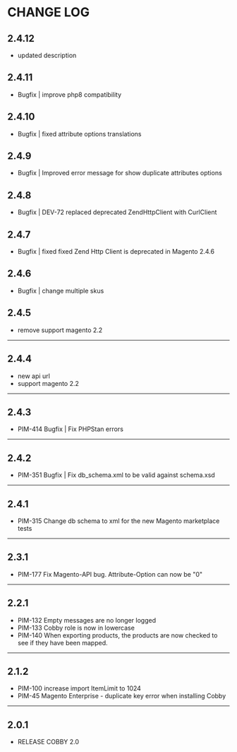 # CHANGE LOG

## 2.4.12
- updated description

## 2.4.11
- Bugfix | improve php8 compatibility

## 2.4.10
- Bugfix | fixed attribute options translations

## 2.4.9
- Bugfix | Improved error message for show duplicate attributes options

## 2.4.8
- Bugfix | DEV-72 replaced deprecated ZendHttpClient with CurlClient

## 2.4.7
- Bugfix | fixed fixed Zend Http Client is deprecated in Magento 2.4.6

## 2.4.6
- Bugfix | change multiple skus

## 2.4.5
- remove support magento 2.2
---
## 2.4.4
- new api url
- support magento 2.2
---
## 2.4.3
- PIM-414 Bugfix | Fix PHPStan errors
---
## 2.4.2
- PIM-351 Bugfix | Fix db_schema.xml to be valid against schema.xsd 
---
## 2.4.1
- PIM-315 Change db schema to xml for the new Magento marketplace tests 
---
## 2.3.1
- PIM-177 Fix Magento-API bug. Attribute-Option can now be "0"
---
## 2.2.1
- PIM-132 Empty messages are no longer logged
- PIM-133 Cobby role is now in lowercase
- PIM-140 When exporting products, the products are now checked to see if they have been mapped.
---
## 2.1.2
- PIM-100 increase import ItemLimit to 1024
- PIM-45 Magento Enterprise - duplicate key error when installing Cobby
---
## 2.0.1
- RELEASE COBBY 2.0